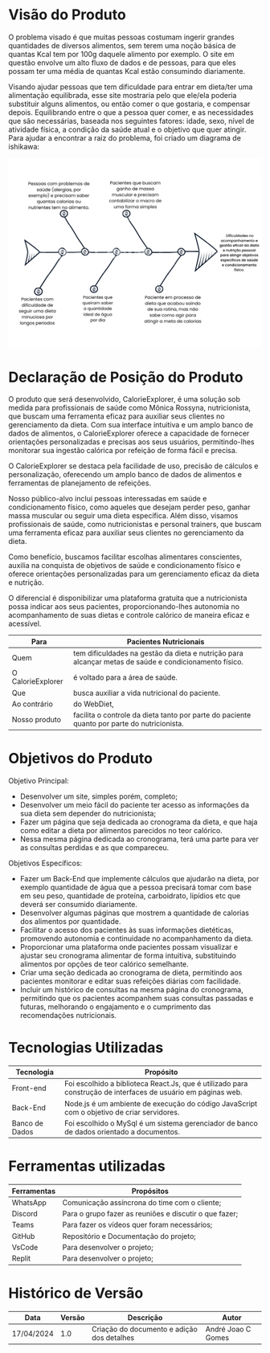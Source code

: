 # Visão do Produto

O problema visado é que muitas pessoas costumam ingerir grandes quantidades de diversos alimentos, sem terem uma noção básica de quantas Kcal tem por 100g daquele alimento por exemplo. O site em questão envolve um alto fluxo de dados e de pessoas, para que eles possam ter uma média de quantas Kcal estão consumindo diariamente.

Visando ajudar pessoas que tem dificuldade para entrar em dieta/ter uma alimentação equilibrada, esse site mostraria pelo que ele/ela poderia substituir alguns alimentos, ou então comer o que gostaria, e compensar depois. Equilibrando entre o que a pessoa quer comer, e as necessidades que são necessárias, baseada nos seguintes fatores: idade, sexo, nível de atividade física, a condição da saúde atual e o objetivo que quer atingir. Para ajudar a encontrar a raiz do problema, foi criado um diagrama de ishikawa:

![Diagrama de ishikawa para a identificação do problema](../../assets/ishikawa.png)

# Declaração de Posição do Produto

O produto que será desenvolvido, CalorieExplorer, é uma solução sob medida para profissionais de saúde como Mônica Rossyna, nutricionista, que buscam uma ferramenta eficaz para auxiliar seus clientes no gerenciamento da dieta. Com sua interface intuitiva e um amplo banco de dados de alimentos, o CalorieExplorer oferece a capacidade de fornecer orientações personalizadas e precisas aos seus usuários, permitindo-lhes monitorar sua ingestão calórica por refeição de forma fácil e precisa.

O CalorieExplorer se destaca pela facilidade de uso, precisão de cálculos e personalização, oferecendo um amplo banco de dados de alimentos e ferramentas de planejamento de refeições.

Nosso público-alvo inclui pessoas interessadas em saúde e condicionamento físico, como aqueles que desejam perder peso, ganhar massa muscular ou seguir uma dieta específica. Além disso, visamos profissionais de saúde, como nutricionistas e personal trainers, que buscam uma ferramenta eficaz para auxiliar seus clientes no gerenciamento da dieta.

Como benefício, buscamos facilitar escolhas alimentares conscientes, auxilia na conquista de objetivos de saúde e condicionamento físico e oferece orientações personalizadas para um gerenciamento eficaz da dieta e nutrição.

O diferencial é disponibilizar uma plataforma gratuita que a nutricionista possa indicar aos seus pacientes, proporcionando-lhes autonomia no acompanhamento de suas dietas e controle calórico de maneira eficaz e acessível.

| Para              | Pacientes Nutricionais                                                                                |
| ----------------- | ----------------------------------------------------------------------------------------------------- |
| Quem              | tem dificuldades na gestão da dieta e nutrição para alcançar metas de saúde e condicionamento físico. |
| O CalorieExplorer | é voltado para a área de saúde.                                                                       |
| Que               | busca auxiliar a vida nutricional do paciente.                                                        |
| Ao contrário      | do WebDiet,                                                                                           |
| Nosso produto     | facilita  o controle da dieta tanto por parte do paciente quanto por parte do nutricionista.                                     |

# Objetivos do Produto

Objetivo Principal: 
- Desenvolver um site, simples porém, completo;
- Desenvolver um meio fácil do paciente ter acesso as informações da sua dieta sem depender do nutricionista;
- Fazer um página que seja dedicada ao cronograma da dieta, e que haja como editar a dieta por alimentos parecidos no teor calórico.
- Nessa mesma página dedicada ao cronograma, terá uma parte para ver as consultas perdidas e as que compareceu.

Objetivos Específicos:

- Fazer um Back-End que implemente cálculos que ajudarão na dieta, por exemplo quantidade de água que a pessoa precisará tomar com base em seu peso, quantidade de proteína, carboidrato, lipídios etc que deverá ser consumido diariamente.
- Desenvolver algumas páginas que mostrem a quantidade de calorias dos alimentos por quantidade.
- Facilitar o acesso dos pacientes às suas informações dietéticas, promovendo autonomia e continuidade no acompanhamento da dieta.
- Proporcionar uma plataforma onde pacientes possam visualizar e ajustar seu cronograma alimentar de forma intuitiva, substituindo alimentos por opções de teor calórico semelhante.
- Criar uma seção dedicada ao cronograma de dieta, permitindo aos pacientes monitorar e editar suas refeições diárias com facilidade.
- Incluir um histórico de consultas na mesma página do cronograma, permitindo que os pacientes acompanhem suas consultas passadas e futuras, melhorando o engajamento e o cumprimento das recomendações nutricionais.

# Tecnologias Utilizadas

| Tecnologia     | Propósito                                                                                                     |
| -------------- | ------------------------------------------------------------------------------------------------------------- |
| Front-end      | Foi escolhido a biblioteca React.Js, que é utilizado para construção de interfaces de usuário em páginas web. |
| Back-End       | Node.js é um ambiente de execução do código JavaScript com o objetivo de criar servidores.                    |
| Banco de Dados | Foi escolhido o MySql é um sistema gerenciador de banco de dados orientado a documentos.                      |

# Ferramentas utilizadas

| Ferramentas | Propósitos                                             |
| ----------- | ------------------------------------------------------ |
| WhatsApp    | Comunicação assíncrona do time com o cliente;          |
| Discord     | Para o grupo fazer as reuniões e discutir o que fazer; |
| Teams       | Para fazer os vídeos quer foram necessários;           |
| GitHub      | Repositório e Documentação do projeto;                 |
| VsCode      | Para desenvolver o projeto;                            |
| Replit      | Para desenvolver o projeto;                            |

# Histórico de Versão

| Data       | Versão | Descrição                                  | Autor              |
| ---------- | ------ | ------------------------------------------ | ------------------ |
| 17/04/2024 | 1.0    | Criação do documento e adição dos detalhes | André Joao C Gomes |
